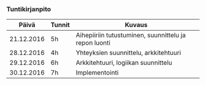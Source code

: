 ### Tuntikirjanpito
Päivä | Tunnit | Kuvaus
--------------- | ----- | ------
21.12.2016 | 5h | Aihepiiriin tutustuminen, suunnittelu ja repon luonti
28.12.2016 | 4h | Yhteyksien suunnittelu, arkkitehtuuri
29.12.2016 | 6h | Arkkitehtuuri, logiikan suunnittelu
30.12.2016 | 7h | Implementointi
